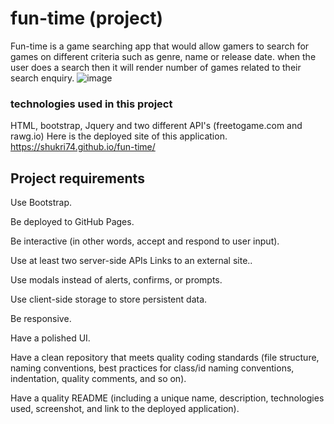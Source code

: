 # fun-time (project)
Fun-time is a game searching app that would allow gamers to search for games on different criteria such as genre, name or release date. when the user does a search then it will render number of games related to their search enquiry.
![image](https://user-images.githubusercontent.com/116843679/217380556-f84a12ab-c237-48e8-b637-df7d9f394cd6.png)



### technologies used in this project
HTML,
bootstrap,
Jquery and
two different API's
(freetogame.com and 
rawg.io)
Here is the deployed site of this application. https://shukri74.github.io/fun-time/



## Project requirements

Use Bootstrap.

Be deployed to GitHub Pages.

Be interactive (in other words, accept and respond to user input).

Use at least two server-side APIs Links to an external site..

Use modals instead of alerts, confirms, or prompts.

Use client-side storage to store persistent data.

Be responsive.

Have a polished UI.

Have a clean repository that meets quality coding standards (file structure, naming conventions, best practices for class/id naming conventions, indentation, quality comments, and so on).

Have a quality README (including a unique name, description, technologies used, screenshot, and link to the deployed application).

